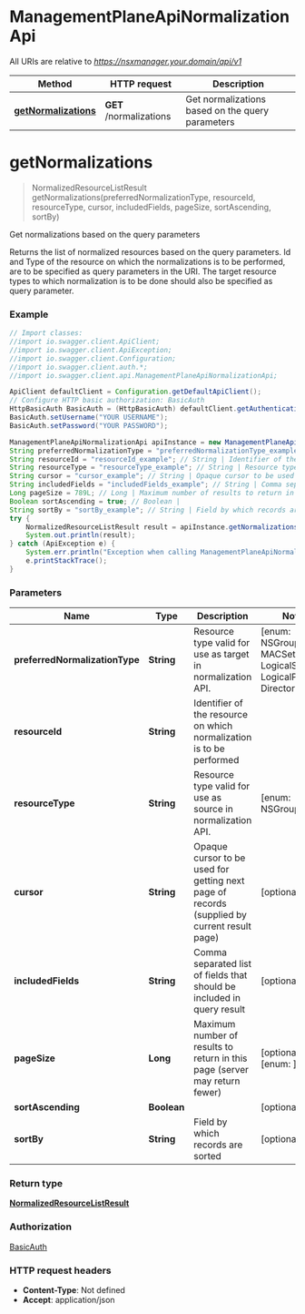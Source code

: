 # ManagementPlaneApiNormalizationApi

All URIs are relative to *https://nsxmanager.your.domain/api/v1*

Method | HTTP request | Description
------------- | ------------- | -------------
[**getNormalizations**](ManagementPlaneApiNormalizationApi.md#getNormalizations) | **GET** /normalizations | Get normalizations based on the query parameters

<a name="getNormalizations"></a>
# **getNormalizations**
> NormalizedResourceListResult getNormalizations(preferredNormalizationType, resourceId, resourceType, cursor, includedFields, pageSize, sortAscending, sortBy)

Get normalizations based on the query parameters

Returns the list of normalized resources based on the query parameters. Id and Type of the resource on which the normalizations is to be performed, are to be specified as query parameters in the URI. The target resource types to which normalization is to be done should also be specified as query parameter. 

### Example
```java
// Import classes:
//import io.swagger.client.ApiClient;
//import io.swagger.client.ApiException;
//import io.swagger.client.Configuration;
//import io.swagger.client.auth.*;
//import io.swagger.client.api.ManagementPlaneApiNormalizationApi;

ApiClient defaultClient = Configuration.getDefaultApiClient();
// Configure HTTP basic authorization: BasicAuth
HttpBasicAuth BasicAuth = (HttpBasicAuth) defaultClient.getAuthentication("BasicAuth");
BasicAuth.setUsername("YOUR USERNAME");
BasicAuth.setPassword("YOUR PASSWORD");

ManagementPlaneApiNormalizationApi apiInstance = new ManagementPlaneApiNormalizationApi();
String preferredNormalizationType = "preferredNormalizationType_example"; // String | Resource type valid for use as target in normalization API.
String resourceId = "resourceId_example"; // String | Identifier of the resource on which normalization is to be performed
String resourceType = "resourceType_example"; // String | Resource type valid for use as source in normalization API.
String cursor = "cursor_example"; // String | Opaque cursor to be used for getting next page of records (supplied by current result page)
String includedFields = "includedFields_example"; // String | Comma separated list of fields that should be included in query result
Long pageSize = 789L; // Long | Maximum number of results to return in this page (server may return fewer)
Boolean sortAscending = true; // Boolean | 
String sortBy = "sortBy_example"; // String | Field by which records are sorted
try {
    NormalizedResourceListResult result = apiInstance.getNormalizations(preferredNormalizationType, resourceId, resourceType, cursor, includedFields, pageSize, sortAscending, sortBy);
    System.out.println(result);
} catch (ApiException e) {
    System.err.println("Exception when calling ManagementPlaneApiNormalizationApi#getNormalizations");
    e.printStackTrace();
}
```

### Parameters

Name | Type | Description  | Notes
------------- | ------------- | ------------- | -------------
 **preferredNormalizationType** | **String**| Resource type valid for use as target in normalization API. | [enum: NSGroup, IPSet, MACSet, LogicalSwitch, LogicalPort, DirectoryGroup]
 **resourceId** | **String**| Identifier of the resource on which normalization is to be performed |
 **resourceType** | **String**| Resource type valid for use as source in normalization API. | [enum: NSGroup]
 **cursor** | **String**| Opaque cursor to be used for getting next page of records (supplied by current result page) | [optional]
 **includedFields** | **String**| Comma separated list of fields that should be included in query result | [optional]
 **pageSize** | **Long**| Maximum number of results to return in this page (server may return fewer) | [optional] [enum: ]
 **sortAscending** | **Boolean**|  | [optional]
 **sortBy** | **String**| Field by which records are sorted | [optional]

### Return type

[**NormalizedResourceListResult**](NormalizedResourceListResult.md)

### Authorization

[BasicAuth](../README.md#BasicAuth)

### HTTP request headers

 - **Content-Type**: Not defined
 - **Accept**: application/json

